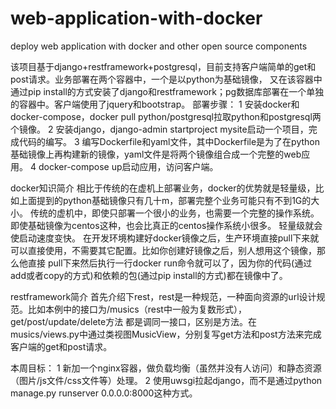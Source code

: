 # web-application-with-docker
deploy web application with docker and other open source components


该项目基于django+restframework+postgresql，目前支持客户端简单的get和post请求。业务部署在两个容器中，一个是以python为基础镜像，
又在该容器中通过pip install的方式安装了django和restframework；pg数据库部署在一个单独的容器中。客户端使用了jquery和bootstrap。
部署步骤：
1  安装docker和docker-compose，docker pull python/postgresql拉取python和postgresql两个镜像。
2  安装django，django-admin startproject mysite启动一个项目，完成代码的编写。
3  编写Dockerfile和yaml文件，其中Dockerfile是为了在python基础镜像上再构建新的镜像，yaml文件是将两个镜像组合成一个完整的web应用。
4  docker-compose up启动应用，访问客户端。


docker知识简介
相比于传统的在虚机上部署业务，docker的优势就是轻量级，比如上面提到的python基础镜像只有几十m，部署完整个业务可能只有不到1G的大小。
传统的虚机中，即使只部署一个很小的业务，也需要一个完整的操作系统。即使基础镜像为centos这种，也会比真正的centos操作系统小很多。
轻量级就会使启动速度变快。
在开发环境构建好docker镜像之后，生产环境直接pull下来就可以直接使用，不需要其它配置。比如你创建好镜像之后，别人想用这个镜像，那么他直接
pull下来然后执行一行docker run命令就可以了，因为你的代码(通过add或者copy的方式)和依赖的包(通过pip install的方式)都在镜像中了。

restframework简介
首先介绍下rest，rest是一种规范，一种面向资源的url设计规范。比如本例中的接口为/musics（rest中一般为复数形式），get/post/update/delete方法
都是调同一接口，区别是方法。在musics/views.py中通过类视图MusicView，分别复写get方法和post方法来完成客户端的get和post请求。

本周目标：
1  新加一个nginx容器，做负载均衡（虽然并没有人访问）和静态资源（图片/js文件/css文件等）处理。
2  使用uwsgi拉起django，而不是通过python manage.py runserver 0.0.0.0:8000这种方式。
